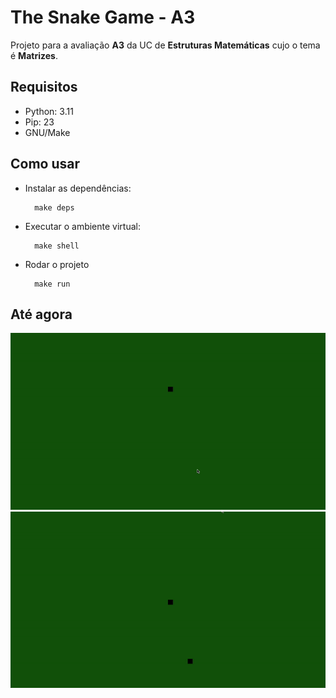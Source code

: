 # The Snake Game - A3

Projeto para a avaliação **A3** da UC de **Estruturas Matemáticas** cujo o tema é **Matrizes**.

## Requisitos

* Python: 3.11
* Pip: 23
* GNU/Make

## Como usar

* Instalar as dependências:

  ```shell
    make deps
  ```

* Executar o ambiente virtual:

  ```shell
    make shell
  ```

* Rodar o projeto

  ```shell
    make run
  ```

## Até agora

![1711071901542](assets/readme/1711071901542.png)
![1711117952619](assets/readme/1711117952619.png)
